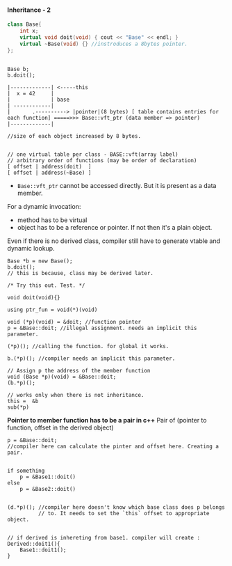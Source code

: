 #### Inheritance - 2

```C++
class Base{
    int x;
    virtual void doit(void) { cout << "Base" << endl; }
    virtual ~Base(void) {} //instroduces a 8bytes pointer.
};
```

```

Base b;
b.doit();

|-------------| <-----this
|  x = 42     |
|             | base
| ------------|
|       .----------> |pointer|(8 bytes) [ table contains entries for each function] =====>>> Base::vft_ptr (data member => pointer)
|-------------|

//size of each object increased by 8 bytes.


// one virtual table per class - BASE::vft(array label)
// arbitrary order of functions (may be order of declaration)
[ offset | address(doit)  ] 
[ offset | address(~Base) ]
```

* `Base::vft_ptr` cannot be accessed directly. But it is present as a
  data member.


For a dynamic invocation:
* method has to be virtual
* object has to be a reference or pointer. If not then it's a plain
  object.

Even if there is no derived class, compiler still have to generate
vtable and dynamic lookup.
```
Base *b = new Base();
b.doit();
// this is because, class may be derived later.
```

```
/* Try this out. Test. */

void doit(void){}

using ptr_fun = void(*)(void)

void (*p)(void) = &doit; //function pointer
p = &Base::doit; //illegal assignment. needs an implicit this parameter.

(*p)(); //calling the function. for global it works.

b.(*p)(); //compiler needs an implicit this parameter.
```


```
// Assign p the address of the member function
void (Base *p)(void) = &Base::doit;
(b.*p)();

// works only when there is not inheritance.
this =  &b
sub(*p)
```



**Pointer to member function has to be a pair in c++**
Pair of (pointer to function, offset in the derived object)


```
p = &Base::doit;
//compiler here can calculate the pinter and offset here. Creating a pair.


if something
    p = &Base1::doit()
else    
    p = &Base2::doit()


(d.*p)(); //compiler here doesn't know which base class does p belongs
          // to. It needs to set the `this` offset to appropriate object.


```


```
// if derived is inhereting from base1. compiler will create :
Derived::doit1(){
    Base1::doit1();    
}

```

